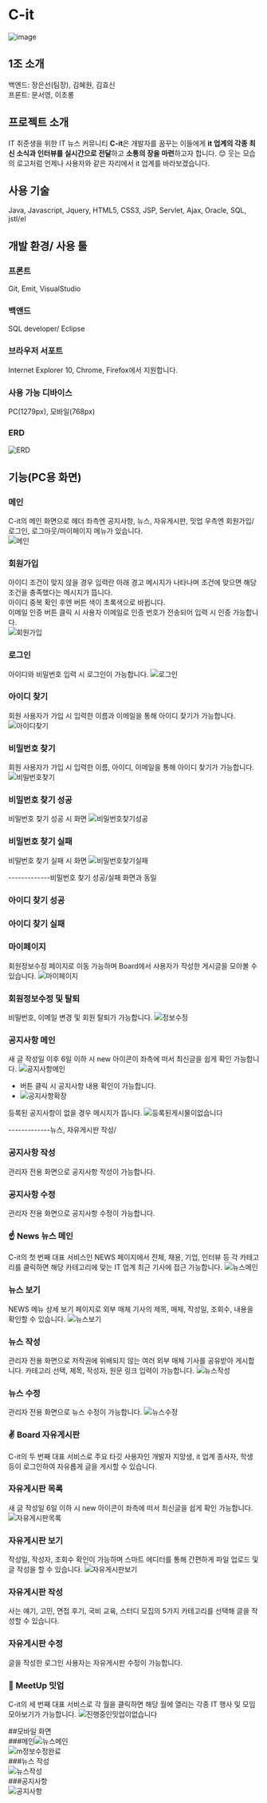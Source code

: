 # C-it
![image](https://user-images.githubusercontent.com/54854166/108254372-47e69f80-719e-11eb-880a-b3624cd8b9f6.png)

## 1조 소개
백엔드: 장은선(팀장), 김혜원, 김효신  
프론트: 문서영, 이초롱  

## 프로젝트 소개
IT 취준생을 위한 IT 뉴스 커뮤니티
**C-it**은 개발자를 꿈꾸는 이들에게 **it 업계의 각종 최신 소식과 인터뷰를 실시간으로 전달**하고 **소통의 장을 마련**하고자 합니다. 
😊 웃는 모습의 로고처럼 언제나 사용자와 같은 자리에서 it 업계를 바라보겠습니다.

## 사용 기술
Java, Javascript, Jquery, HTML5, CSS3, JSP, Servlet, Ajax, Oracle, SQL, jstl/el

## 개발 환경/ 사용 툴
### 프론트  
Git, Emit, VisualStudio

### 백앤드  
SQL developer/ Eclipse

### 브라우저 서포트
Internet Explorer 10, Chrome, Firefox에서 지원합니다.

### 사용 가능 디바이스
PC(1279px), 모바일(768px)

### ERD  
![ERD](https://user-images.githubusercontent.com/54854166/108317372-819cc200-7201-11eb-899b-e46f02cd463d.png)


## 기능(PC용 화면)
### 메인
C-it의 메인 화면으로 헤더 좌측엔 공지사항, 뉴스, 자유게시판, 밋업
우측엔 회원가입/로그인, 로그아웃/마이페이지 메뉴가 있습니다.  
![메인](https://user-images.githubusercontent.com/54854166/108248576-65fcd180-7197-11eb-91f4-34c71c9003a6.png)

### 회원가입 
아이디 조건이 맞지 않을 경우 입력란 아래 경고 메시지가 나타나며 조건에 맞으면 해당 조건을 충족했다는 메시지가 뜹니다.  
아이디 중복 확인 후엔 버튼 색이 초록색으로 바뀝니다.  
이메일 인증 버튼 클릭 시 사용자 이메일로 인증 번호가 전송되어 입력 시 인증 가능합니다.  
![회원가입](https://user-images.githubusercontent.com/54854166/108235339-131c1d80-7189-11eb-930c-74c59e39548c.png)

### 로그인 
아이디와 비밀번호 입력 시 로그인이 가능합니다.
![로그인](https://user-images.githubusercontent.com/54854166/108235457-2c24ce80-7189-11eb-87ce-9ab26c8be0ce.png)

### 아이디 찾기
회원 사용자가 가입 시 입력한 이름과 이메일을 통해 아이디 찾기가 가능합니다.
![아이디찾기](https://user-images.githubusercontent.com/54854166/108247700-5630bd80-7196-11eb-8105-7f1812756288.png)

### 비밀번호 찾기
회원 사용자가 가입 시 입력한 이름, 아이디, 이메일을 통해 아이디 찾기가 가능합니다.
![비밀번호찾기](https://user-images.githubusercontent.com/54854166/108248585-67c69500-7197-11eb-92fb-120b5167abfc.png)

### 비밀번호 찾기 성공
비밀번호 찾기 성공 시 화면
![비밀번호찾기성공](https://user-images.githubusercontent.com/54854166/108248591-68f7c200-7197-11eb-90c3-3b6d86b1159d.png)

### 비밀번호 찾기 실패
비밀번호 찾기 실패 시 화면
![비밀번호찾기실패](https://user-images.githubusercontent.com/54854166/108248594-6a28ef00-7197-11eb-9c5c-289d3bb63ff4.png)

-------------비밀번호 찾기 성공/실패 화면과 동일
### 아이디 찾기 성공
### 아이디 찾기 실패

### 마이페이지
회원정보수정 페이지로 이동 가능하며 Board에서 사용자가 작성한 게시글을 모아볼 수 있습니다.
![마이페이지](https://user-images.githubusercontent.com/54854166/108305672-df271380-71ed-11eb-9f49-c226035b8c16.png)

### 회원정보수정 및 탈퇴
비밀번호, 이메일 변경 및 회원 탈퇴가 가능합니다.
![정보수정](https://user-images.githubusercontent.com/54854166/108235421-25965700-7189-11eb-8035-d4c17d0560fc.png)

### 공지사항 메인
새 글 작성일 이후 6일 이하 시 new 아이콘이 좌측에 떠서 최신글을 쉽게 확인 가능합니다.
![공지사항메인](https://user-images.githubusercontent.com/54854166/108248569-64cba480-7197-11eb-97dd-1163318bad75.png)
+ 버튼 클릭 시 공지사항 내용 확인이 가능합니다.
+ ![공지사항확장](https://user-images.githubusercontent.com/54854166/108304754-07ae0e00-71ec-11eb-8db5-79c813ab5bb2.png)

등록된 공지사항이 없을 경우 메시지가 뜹니다.
![등록된게시물이없습니다](https://user-images.githubusercontent.com/54854166/108248567-639a7780-7197-11eb-8997-5e81e6331fb9.jpg)

-------------뉴스, 자유게시판 작성/
### 공지사항 작성
관리자 전용 화면으로 공지사항 작성이 가능합니다.
### 공지사항 수정
관리자 전용 화면으로 공지사항 수정이 가능합니다.

### ☝ News 뉴스 메인
C-it의 첫 번째 대표 서비스인 NEWS 페이지에서 전체, 채용, 기업, 인터뷰 등 각 카테고리를 클릭하면 해당 카테고리에 맞는 IT 업계 최근 기사에 접근 가능합니다.
![뉴스메인](https://user-images.githubusercontent.com/54854166/108235462-2d55fb80-7189-11eb-84a9-4d959bf81a08.png)

### 뉴스 보기 
NEWS 메뉴 상세 보기 페이지로 외부 매체 기사의 제목, 매체, 작성일, 조회수, 내용을 확인할 수 있습니다.
![뉴스보기](https://user-images.githubusercontent.com/54854166/108235446-2af3a180-7189-11eb-9133-be223cbed842.png)

### 뉴스 작성 
관리자 전용 화면으로 저작권에 위배되지 않는 여러 외부 매체 기사를 공유받아 게시합니다. 
카테고리 선택, 제목, 작성자, 원문 링크 입력이 가능합니다.
![뉴스작성](https://user-images.githubusercontent.com/54854166/108235455-2b8c3800-7189-11eb-9e2f-2bf94fa8f11a.png)

### 뉴스 수정
관리자 전용 화면으로 뉴스 수정이 가능합니다.
![뉴스수정](https://user-images.githubusercontent.com/54854166/108248589-685f2b80-7197-11eb-9e9f-6bb0865a948d.png)

### ✌ Board 자유게시판
C-it의 두 번째 대표 서비스로 주요 타깃 사용자인 개발자 지망생, it 업계 종사자, 학생 등이 로그인하여 자유롭게 글을 게시할 수 있습니다.
### 자유게시판 목록
새 글 작성일 6일 이하 시 new 아이콘이 좌측에 떠서 최신글을 쉽게 확인 가능합니다.
![자유게시판목록](https://user-images.githubusercontent.com/54854166/108250205-52eb0100-7199-11eb-8915-a298887d70b5.png)

### 자유게시판 보기
작성일, 작성자, 조회수 확인이 가능하며 스마트 에디터를 통해 간편하게 파일 업로드 및 글 작성을 할 수 있습니다.
![자유게시판보기](https://user-images.githubusercontent.com/54854166/108250198-51b9d400-7199-11eb-87c7-f88ca258da9b.png)

### 자유게시판 작성
사는 얘기, 고민, 면접 후기, 국비 교육, 스터디 모집의 5가지 카테고리를 선택해 글을 작성할 수 있습니다.
### 자유게시판 수정
글을 작성한 로그인 사용자는 자유게시판 수정이 가능합니다.

### 🤟 MeetUp 밋업 
C-it의 세 번째 대표 서비스로 각 월을 클릭하면 해당 월에 열리는 각종 IT 행사 및 모임 모아보기가 가능합니다.
![진행중인밋업이없습니다](https://user-images.githubusercontent.com/54854166/108248571-65fcd180-7197-11eb-855e-d50a00623844.png)

##모바일 화면  
###메인![뉴스메인](https://user-images.githubusercontent.com/54854166/108309059-35975080-71f4-11eb-9ec3-f186c19b3e5b.JPG)  
![m정보수정완료](https://user-images.githubusercontent.com/54854166/108309061-362fe700-71f4-11eb-9d20-74ea38fa0020.JPG)  
###뉴스 작성  
![뉴스작성](https://user-images.githubusercontent.com/54854166/108309053-33cd8d00-71f4-11eb-983f-6851c66b8685.JPG)  
###공지사항  
![공지사항](https://user-images.githubusercontent.com/54854166/108309057-34feba00-71f4-11eb-98e1-2d291637bfce.JPG)  


